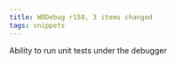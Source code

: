 ```yaml
---
title: WODebug r158, 3 items changed
tags: snippets
---
```


Ability to run unit tests under the debugger

